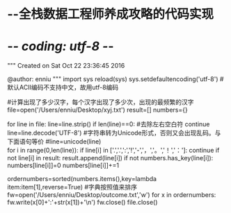 # --全栈数据工程师养成攻略的代码实现
# -*- coding: utf-8 -*-
"""
Created on Sat Oct 22 23:36:45 2016

@author: enniu
"""
import sys 
reload(sys) 
sys.setdefaultencoding('utf-8')   #默认ACII编码不支持中文，故用utf-8编码

#计算出现了多少汉字，每个汉字出现了多少次，出现的最频繁的汉字
file=open('/Users/enniu/Desktop/xyj.txt')
result=[]
numbers={}

for line in file:
    line=line.strip()
    if len(line)==0:  #去除左右空白符
        continue
    line=line.decode('UTF-8')  #字符串转为Unicode形式，否则又会出现乱码。与下面语句等价
    #line=unicode(line)    
    for i in range(0,len(line)):
        if line[i] in ['.','.',':','!','-','，','。','！','：']:
            continue
        if not line[i] in result:
            result.append(line[i])
        if not numbers.has_key(line[i]):
            numbers[line[i]]=0
        numbers[line[i]]+=1
        
ordernumbers=sorted(numbers.items(),key=lambda item:item[1],reverse=True)   #字典按照值来排序
fw=open('/Users/enniu/Desktop/outcome.txt','w')
for x in ordernumbers:
    fw.write(x[0]+':'+str(x[1])+'\n')
fw.close()
file.close()
